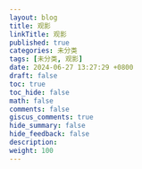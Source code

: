 ```yaml
---
layout: blog
title: 观影
linkTitle: 观影
published: true
categories: 未分类
tags: [未分类, 观影]
date: 2024-06-27 13:27:29 +0800
draft: false
toc: true
toc_hide: false
math: false
comments: false
giscus_comments: true
hide_summary: false
hide_feedback: false
description: 
weight: 100
---
```


